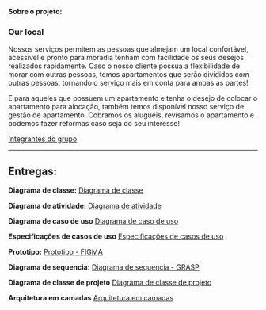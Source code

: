 **Sobre o projeto:**

### Our local
Nossos serviços permitem as pessoas que almejam um local confortável, acessível e pronto para moradia tenham com facilidade os seus desejos realizados rapidamente. Caso o nosso cliente possua a flexibilidade de morar com outras pessoas, temos apartamentos que serão divididos com outras pessoas, tornando o serviço mais em conta para ambas as partes!

E para aqueles que possuem um apartamento e tenha o desejo de colocar o apartamento para alocação, também temos disponível nosso serviço de gestão de apartamento. Cobramos os aluguéis, revisamos o apartamento e podemos fazer reformas caso seja do seu interesse!

[Integrantes do grupo](https://github.com/henriquehiga/ourlocal/wiki/Integrantes-do-grupo:)
***

## Entregas:

**Diagrama de classe:**
[Diagrama de classe](https://github.com/henriquehiga/ourlocal/wiki/Diagrama-de-classe)

**Diagrama de atividade:**
[Diagrama de atividade](https://github.com/henriquehiga/ourlocal/wiki/Diagrama-de-atividade)

**Diagrama de caso de uso**
[Diagrama de caso de uso](https://github.com/henriquehiga/ourlocal/wiki/Diagrama-de-caso-de-uso)

**Especificações de casos de uso**
[Especificações de casos de uso](https://github.com/henriquehiga/ourlocal/wiki/Especifica%C3%A7%C3%B5es-de-casos-de-uso)

**Prototipo:**
[Prototipo - FIGMA](https://github.com/henriquehiga/ourlocal/wiki/Figma---Prototipos-casos-de-uso)

**Diagrama de sequencia:**
[Diagrama de sequencia - GRASP](https://github.com/henriquehiga/ourlocal/wiki/Diagrama-de-sequencia---GRASP)

**Diagrama de classe de projeto**
[Diagrama de classe de projeto](https://github.com/henriquehiga/ourlocal/wiki/Diagrama-de-Classes-de-Projeto)

**Arquitetura em camadas**
[Arquitetura em camadas](https://github.com/henriquehiga/ourlocal/wiki/Arquitetura-em-camadas)
